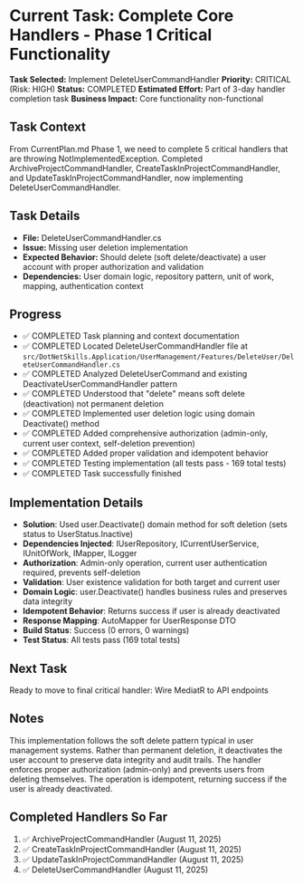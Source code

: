# Current Task: Complete Core Handlers - Phase 1 Critical Functionality

**Task Selected:** Implement DeleteUserCommandHandler
**Priority:** CRITICAL (Risk: HIGH)
**Status:** COMPLETED
**Estimated Effort:** Part of 3-day handler completion task
**Business Impact:** Core functionality non-functional

## Task Context
From CurrentPlan.md Phase 1, we need to complete 5 critical handlers that are throwing NotImplementedException. Completed ArchiveProjectCommandHandler, CreateTaskInProjectCommandHandler, and UpdateTaskInProjectCommandHandler, now implementing DeleteUserCommandHandler.

## Task Details
- **File:** DeleteUserCommandHandler.cs  
- **Issue:** Missing user deletion implementation
- **Expected Behavior:** Should delete (soft delete/deactivate) a user account with proper authorization and validation
- **Dependencies:** User domain logic, repository pattern, unit of work, mapping, authentication context

## Progress
- ✅ COMPLETED Task planning and context documentation
- ✅ COMPLETED Located DeleteUserCommandHandler file at `src/DotNetSkills.Application/UserManagement/Features/DeleteUser/DeleteUserCommandHandler.cs`
- ✅ COMPLETED Analyzed DeleteUserCommand and existing DeactivateUserCommandHandler pattern
- ✅ COMPLETED Understood that "delete" means soft delete (deactivation) not permanent deletion
- ✅ COMPLETED Implemented user deletion logic using domain Deactivate() method
- ✅ COMPLETED Added comprehensive authorization (admin-only, current user context, self-deletion prevention)
- ✅ COMPLETED Added proper validation and idempotent behavior
- ✅ COMPLETED Testing implementation (all tests pass - 169 total tests)
- ✅ COMPLETED Task successfully finished

## Implementation Details
- **Solution**: Used user.Deactivate() domain method for soft deletion (sets status to UserStatus.Inactive)
- **Dependencies Injected**: IUserRepository, ICurrentUserService, IUnitOfWork, IMapper, ILogger
- **Authorization**: Admin-only operation, current user authentication required, prevents self-deletion
- **Validation**: User existence validation for both target and current user
- **Domain Logic**: user.Deactivate() handles business rules and preserves data integrity
- **Idempotent Behavior**: Returns success if user is already deactivated
- **Response Mapping**: AutoMapper for UserResponse DTO
- **Build Status**: Success (0 errors, 0 warnings)
- **Test Status**: All tests pass (169 total tests)

## Next Task
Ready to move to final critical handler: Wire MediatR to API endpoints

## Notes
This implementation follows the soft delete pattern typical in user management systems. Rather than permanent deletion, it deactivates the user account to preserve data integrity and audit trails. The handler enforces proper authorization (admin-only) and prevents users from deleting themselves. The operation is idempotent, returning success if the user is already deactivated.

## Completed Handlers So Far
1. ✅ ArchiveProjectCommandHandler (August 11, 2025)
2. ✅ CreateTaskInProjectCommandHandler (August 11, 2025)
3. ✅ UpdateTaskInProjectCommandHandler (August 11, 2025)
4. ✅ DeleteUserCommandHandler (August 11, 2025)